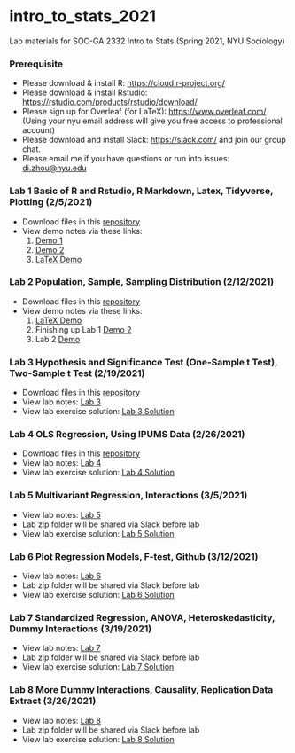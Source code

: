 # intro_to_stats_2021
Lab materials for SOC-GA 2332 Intro to Stats (Spring 2021, NYU Sociology)

### Prerequisite
+ Please download & install R: https://cloud.r-project.org/
+ Please download & install Rstudio: https://rstudio.com/products/rstudio/download/
+ Please sign up for Overleaf (for LaTeX): https://www.overleaf.com/ (Using your nyu email address will give you free access to professional account)
+ Please download and install Slack: https://slack.com/ and join our group chat.
+ Please email me if you have questions or run into issues: di.zhou@nyu.edu

### Lab 1 Basic of R and Rstudio, R Markdown, Latex, Tidyverse, Plotting (2/5/2021)
+ Download files in this [repository](https://github.com/di-zhou/intro_to_stats_2021/archive/main.zip)
+ View demo notes via these links:
  1. [Demo 1](https://htmlpreview.github.io/?https://github.com/di-zhou/intro_to_stats_2021/blob/main/Lab1/lab1_demo1.html) 
  2. [Demo 2](https://htmlpreview.github.io/?https://github.com/di-zhou/intro_to_stats_2021/blob/main/Lab1/lab1_demo2.html)
  3. [LaTeX Demo](https://www.overleaf.com/read/hzxjchrngdkv)
  
### Lab 2 Population, Sample, Sampling Distribution (2/12/2021)
+ Download files in this [repository](https://github.com/di-zhou/intro_to_stats_2021/archive/main.zip)
+ View demo notes via these links:
  1. [LaTeX Demo](https://www.overleaf.com/read/hzxjchrngdkv)
  2. Finishing up Lab 1 [Demo 2](https://htmlpreview.github.io/?https://github.com/di-zhou/intro_to_stats_2021/blob/main/Lab1/lab1_demo2.html)
  3. Lab 2 [Demo](https://htmlpreview.github.io/?https://github.com/di-zhou/intro_to_stats_2021/blob/main/Lab2/lab2_demo.html)

### Lab 3 Hypothesis and Significance Test (One-Sample t Test), Two-Sample t Test (2/19/2021)
+ Download files in this [repository](https://github.com/di-zhou/intro_to_stats_2021/archive/main.zip)
+ View lab notes: [Lab 3](https://htmlpreview.github.io/?https://github.com/di-zhou/intro_to_stats_2021/blob/main/Lab3/Lab3.html)
+ View lab exercise solution: [Lab 3 Solution](https://htmlpreview.github.io/?https://github.com/di-zhou/intro_to_stats_2021/blob/main/Lab3/Lab3_exercise_solution.html)
  
### Lab 4 OLS Regression, Using IPUMS Data (2/26/2021)
+ Download files in this [repository](https://github.com/di-zhou/intro_to_stats_2021/archive/main.zip)
+ View lab notes: [Lab 4](https://htmlpreview.github.io/?https://github.com/di-zhou/intro_to_stats_2021/blob/main/Lab4/Lab4.html)
+ View lab exercise solution: [Lab 4 Solution](https://htmlpreview.github.io/?https://github.com/di-zhou/intro_to_stats_2021/blob/main/Lab4/Lab4_exercise_solution.html)
  
### Lab 5 Multivariant Regression, Interactions (3/5/2021)
+ View lab notes: [Lab 5](https://htmlpreview.github.io/?https://github.com/di-zhou/intro_to_stats_2021/blob/main/Lab5/Lab5.html)
+ Lab zip folder will be shared via Slack before lab
+ View lab exercise solution: [Lab 5 Solution](https://htmlpreview.github.io/?https://github.com/di-zhou/intro_to_stats_2021/blob/main/Lab5/Lab5_solution.html)

### Lab 6 Plot Regression Models, F-test, Github (3/12/2021)
+ View lab notes: [Lab 6](https://htmlpreview.github.io/?https://github.com/di-zhou/intro_to_stats_2021/blob/main/Lab6/Lab6.html)
+ Lab zip folder will be shared via Slack before lab
+ View lab exercise solution: [Lab 6 Solution](https://htmlpreview.github.io/?https://github.com/di-zhou/intro_to_stats_2021/blob/main/Lab6/Lab6_solution.html)

### Lab 7 Standardized Regression, ANOVA, Heteroskedasticity, Dummy Interactions (3/19/2021)
+ View lab notes: [Lab 7](https://htmlpreview.github.io/?https://github.com/di-zhou/intro_to_stats_2021/blob/main/Lab7/Lab7.html)
+ Lab zip folder will be shared via Slack before lab
+ View lab exercise solution: [Lab 7 Solution](https://htmlpreview.github.io/?https://github.com/di-zhou/intro_to_stats_2021/blob/main/Lab7/Lab7_solution.html)


### Lab 8 More Dummy Interactions, Causality, Replication Data Extract (3/26/2021)
+ View lab notes: [Lab 8](https://htmlpreview.github.io/?https://github.com/di-zhou/intro_to_stats_2021/blob/main/Lab8/Lab8.html)
+ Lab zip folder will be shared via Slack before lab
+ View lab exercise solution: [Lab 8 Solution](https://htmlpreview.github.io/?https://github.com/di-zhou/intro_to_stats_2021/blob/main/Lab8/Lab8_solution.html)


